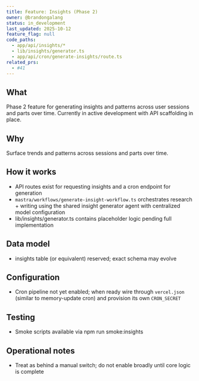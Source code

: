 ```yaml
---
title: Feature: Insights (Phase 2)
owner: @brandongalang
status: in_development
last_updated: 2025-10-12
feature_flag: null
code_paths:
  - app/api/insights/*
  - lib/insights/generator.ts
  - app/api/cron/generate-insights/route.ts
related_prs:
  - #41
---
```


## What
Phase 2 feature for generating insights and patterns across user sessions and parts over time. Currently in active development with API scaffolding in place.

## Why
Surface trends and patterns across sessions and parts over time.

## How it works
- API routes exist for requesting insights and a cron endpoint for generation
- `mastra/workflows/generate-insight-workflow.ts` orchestrates research + writing using the shared insight generator agent with centralized model configuration
- lib/insights/generator.ts contains placeholder logic pending full implementation

## Data model
- insights table (or equivalent) reserved; exact schema may evolve

## Configuration
- Cron pipeline not yet enabled; when ready wire through `vercel.json` (similar to memory-update cron) and provision its own `CRON_SECRET`

## Testing
- Smoke scripts available via npm run smoke:insights

## Operational notes
- Treat as behind a manual switch; do not enable broadly until core logic is complete
